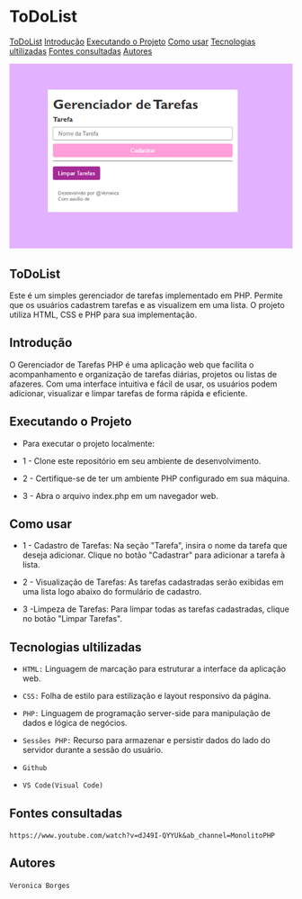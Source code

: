 # ToDoList

[ToDoList](#todolist-1) 
[Introdução](#introdu%C3%A7%C3%A3o)
[Executando o Projeto](#executando-o-projeto)
[Como usar](#como-usar)
[Tecnologias ultilizadas](#tecnologias-ultilizadas)
[Fontes consultadas](#fontes-consultadas)
[Autores](#autores)

![Capa do projeto](img1.png)

## ToDoList 
Este é um simples gerenciador de tarefas implementado em PHP. Permite que os usuários cadastrem tarefas e as visualizem em uma lista. O projeto utiliza HTML, CSS e PHP para sua implementação.

## Introdução
O Gerenciador de Tarefas PHP é uma aplicação web que facilita o acompanhamento e organização de tarefas diárias, projetos ou listas de afazeres. Com uma interface intuitiva e fácil de usar, os usuários podem adicionar, visualizar e limpar tarefas de forma rápida e eficiente.

## Executando o Projeto
* Para executar o projeto localmente:

* 1 - Clone este repositório em seu ambiente de desenvolvimento.

* 2 - Certifique-se de ter um ambiente PHP configurado em sua máquina.

* 3 - Abra o arquivo index.php em um navegador web.

## Como usar
* 1 - Cadastro de Tarefas:
Na seção "Tarefa", insira o nome da tarefa que deseja adicionar.
Clique no botão "Cadastrar" para adicionar a tarefa à lista.

* 2 - Visualização de Tarefas:
As tarefas cadastradas serão exibidas em uma lista logo abaixo do formulário de cadastro.

* 3 -Limpeza de Tarefas:
Para limpar todas as tarefas cadastradas, clique no botão "Limpar Tarefas".

## Tecnologias ultilizadas
* ``HTML:`` Linguagem de marcação para estruturar a interface da aplicação web.

* ``CSS:`` Folha de estilo para estilização e layout responsivo da página.

* ``PHP:`` Linguagem de programação server-side para manipulação de dados e lógica de negócios.

* ``Sessões PHP:`` Recurso para armazenar e persistir dados do lado do servidor durante a sessão do usuário.

* ``Github``

* ``VS Code(Visual Code)``

## Fontes consultadas
``https://www.youtube.com/watch?v=dJ49I-QYYUk&ab_channel=MonolitoPHP``

## Autores
``Veronica Borges``